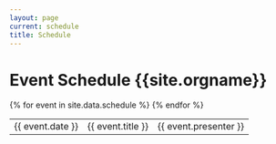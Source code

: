 ```yaml
---
layout: page
current: schedule
title: Schedule
---
```

# Event Schedule {{site.orgname}}

<table>
{% for event in site.data.schedule %}
    <tr>
        <td>{{ event.date }}</td>
        <td>{{ event.title }}</td>
        <td>{{ event.presenter }}</td>
    </tr>
{% endfor %}
</table>
